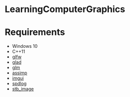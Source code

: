 # LearningComputerGraphics
 
# Requirements

* Windows 10
* C++11
* [glfw](https://www.glfw.org/)
* [glad](https://github.com/Dav1dde/glad)
* [glm](https://github.com/g-truc/glm)
* [assimp](https://github.com/assimp/assimp)
* [imgui](https://github.com/ocornut/imgui)
* [spdlog](https://github.com/gabime/spdlog)
* [stb_image](https://github.com/nothings/stb)